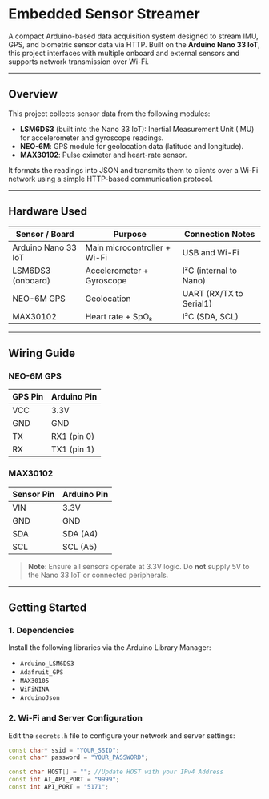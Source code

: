 # Embedded Sensor Streamer

A compact Arduino-based data acquisition system designed to stream IMU, GPS, and biometric sensor data via HTTP. Built on the **Arduino Nano 33 IoT**, this project interfaces with multiple onboard and external sensors and supports network transmission over Wi-Fi.

---

## Overview

This project collects sensor data from the following modules:

- **LSM6DS3** (built into the Nano 33 IoT): Inertial Measurement Unit (IMU) for accelerometer and gyroscope readings.
- **NEO-6M**: GPS module for geolocation data (latitude and longitude).
- **MAX30102**: Pulse oximeter and heart-rate sensor.

It formats the readings into JSON and transmits them to clients over a Wi-Fi network using a simple HTTP-based communication protocol.

---

## Hardware Used

| Sensor / Board         | Purpose                          | Connection Notes                |
|------------------------|----------------------------------|---------------------------------|
| Arduino Nano 33 IoT    | Main microcontroller + Wi-Fi     | USB and Wi-Fi                   |
| LSM6DS3 (onboard)      | Accelerometer + Gyroscope        | I²C (internal to Nano)          |
| NEO-6M GPS             | Geolocation                      | UART (RX/TX to Serial1)         |
| MAX30102               | Heart rate + SpO₂                | I²C (SDA, SCL)                  |

---

## Wiring Guide

### NEO-6M GPS
| GPS Pin  | Arduino Pin |
|----------|-------------|
| VCC      | 3.3V        |
| GND      | GND         |
| TX       | RX1 (pin 0) |
| RX       | TX1 (pin 1) |

### MAX30102
| Sensor Pin | Arduino Pin |
|------------|-------------|
| VIN        | 3.3V        |
| GND        | GND         |
| SDA        | SDA (A4)    |
| SCL        | SCL (A5)    |

> **Note**: Ensure all sensors operate at 3.3V logic. Do **not** supply 5V to the Nano 33 IoT or connected peripherals.

---

## Getting Started

### 1. **Dependencies**
Install the following libraries via the Arduino Library Manager:

- `Arduino_LSM6DS3`
- `Adafruit_GPS`
- `MAX30105`
- `WiFiNINA`
- `ArduinoJson`

### 2. Wi-Fi and Server Configuration
Edit the `secrets.h` file to configure your network and server settings:

```cpp
const char* ssid = "YOUR_SSID";
const char* password = "YOUR_PASSWORD";

const char HOST[] = ""; //Update HOST with your IPv4 Address
const int AI_API_PORT = "9999";
const int API_PORT = "5171";
```


